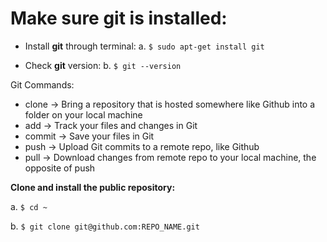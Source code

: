 # Make sure git is installed:

- Install **git** through terminal:
a. `$ sudo apt-get install git`

- Check **git** version:
b. `$ git --version`

Git Commands:
- clone -> Bring a repository that is hosted somewhere like Github into a folder on your local machine
- add -> Track your files and changes in Git
- commit -> Save your files in Git
- push -> Upload Git commits to a remote repo, like Github
- pull -> Download changes from remote repo to your local machine, the opposite of push

**Clone and install the public repository:**

a. `$ cd ~`

b. `$ git clone git@github.com:REPO_NAME.git`


